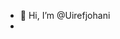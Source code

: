 - 👋 Hi, I’m @Uirefjohani
-

<!---
Uirefjohani/Uirefjohani is a ✨ special ✨ repository because its `README.md` (this file) appears on your GitHub profile.
You can click the Preview link to take a look at your changes.
--->
